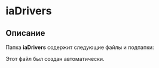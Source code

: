 # iaDrivers

## Описание
Папка **iaDrivers** содержит следующие файлы и подпапки:

Этот файл был создан автоматически.
